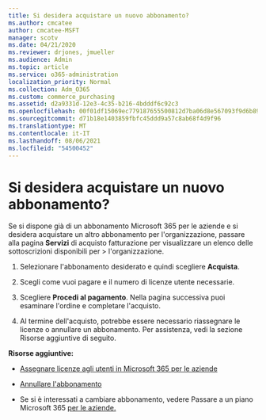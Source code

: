 ```yaml
---
title: Si desidera acquistare un nuovo abbonamento?
ms.author: cmcatee
author: cmcatee-MSFT
manager: scotv
ms.date: 04/21/2020
ms.reviewer: drjones, jmueller
ms.audience: Admin
ms.topic: article
ms.service: o365-administration
localization_priority: Normal
ms.collection: Adm_O365
ms.custom: commerce_purchasing
ms.assetid: d2a9331d-12e3-4c35-b216-4bdddf6c92c3
ms.openlocfilehash: 00f01df15069ec779187655500812d7ba06d8e567093f9d6b89f96fe8e57a2dc
ms.sourcegitcommit: d71b18e1403859fbfc45ddd9a57c8ab68f4d9f96
ms.translationtype: MT
ms.contentlocale: it-IT
ms.lasthandoff: 08/06/2021
ms.locfileid: "54500452"
---
```

# <a name="looking-to-buy-a-new-subscription"></a>Si desidera acquistare un nuovo abbonamento?

Se si dispone già di un abbonamento Microsoft 365 per le aziende e si desidera acquistare un altro abbonamento per l'organizzazione, passare alla pagina **Servizi** di acquisto fatturazione per visualizzare un elenco delle sottoscrizioni disponibili per \> [](https://go.microsoft.com/fwlink/p/?linkid=868433) l'organizzazione.
 
1. Selezionare l'abbonamento desiderato e quindi scegliere **Acquista**.

2. Scegli come vuoi pagare e il numero di licenze utente necessarie.

3. Scegliere **Procedi al pagamento**. Nella pagina successiva puoi esaminare l'ordine e completare l'acquisto.

4. Al termine dell'acquisto, potrebbe essere necessario riassegnare le licenze o annullare un abbonamento. Per assistenza, vedi la sezione Risorse aggiuntive di seguito.

 **Risorse aggiuntive:**
  
- [Assegnare licenze agli utenti in Microsoft 365 per le aziende](/microsoft-365/admin/add-users/add-users)
    
- [Annullare l'abbonamento](/microsoft-365/commerce/subscriptions/cancel-your-subscription)
    
- Se si è interessati a cambiare abbonamento, vedere Passare a un piano Microsoft 365 [per le aziende.](/microsoft-365/commerce/subscriptions/switch-to-a-different-plan)